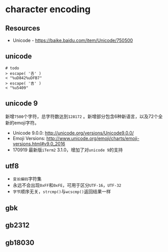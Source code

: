 # character encoding

## Resources

* Unicode - <https://baike.baidu.com/item/Unicode/750500>


## unicode

    # todo
    > escape( '𠮷' )
    < "%uD842%uDFB7"
    > escape( '吉' )
    < "%u5409"





## unicode 9

新增`7500`个字符，总字符数达到`128172` 。新增部分包含6种新语言，以及72个全新的emoji字符。

* Unicode 9.0.0: <http://unicode.org/versions/Unicode9.0.0/>
* Emoji Versions: <http://www.unicode.org/emoji/charts/emoji-versions.html#v9.0_2016>
* 170919 最新版`iTerm2` 3.1.0，增加了对`unicode 9`的支持


## utf8

* `变长编码`字符集
* 永远不会出现`0xFF`和`0xFE`，可用于区分`UTF-16`，`UTF-32`
* `字节`顺序无关，`strcmp()`与`wcscmp()`返回结果一样


## gbk
## gb2312
## gb18030


